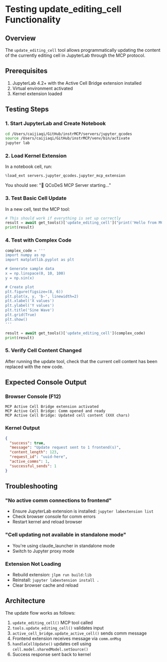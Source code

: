 # Testing update_editing_cell Functionality

## Overview
The `update_editing_cell` tool allows programmatically updating the content of the currently editing cell in JupyterLab through the MCP protocol.

## Prerequisites
1. JupyterLab 4.2+ with the Active Cell Bridge extension installed
2. Virtual environment activated
3. Kernel extension loaded

## Testing Steps

### 1. Start JupyterLab and Create Notebook
```bash
cd /Users/caijiaqi/GitHub/instrMCP/servers/jupyter_qcodes
source /Users/caijiaqi/GitHub/instrMCP/venv/bin/activate
jupyter lab
```

### 2. Load Kernel Extension
In a notebook cell, run:
```python
%load_ext servers.jupyter_qcodes.jupyter_mcp_extension
```

You should see: "🚀 QCoDeS MCP Server starting..."

### 3. Test Basic Cell Update
In a new cell, test the MCP tool:
```python
# This should work if everything is set up correctly
result = await get_tools()['update_editing_cell']("print('Hello from MCP!')")
print(result)
```

### 4. Test with Complex Code
```python
complex_code = '''
import numpy as np
import matplotlib.pyplot as plt

# Generate sample data
x = np.linspace(0, 10, 100)
y = np.sin(x)

# Create plot
plt.figure(figsize=(8, 6))
plt.plot(x, y, 'b-', linewidth=2)
plt.xlabel('X values')
plt.ylabel('Y values')
plt.title('Sine Wave')
plt.grid(True)
plt.show()
'''

result = await get_tools()['update_editing_cell'](complex_code)
print(result)
```

### 5. Verify Cell Content Changed
After running the update tool, check that the current cell content has been replaced with the new code.

## Expected Console Output

### Browser Console (F12)
```
MCP Active Cell Bridge extension activated
MCP Active Cell Bridge: Comm opened and ready
MCP Active Cell Bridge: Updated cell content (XXX chars)
```

### Kernel Output
```json
{
  "success": true,
  "message": "Update request sent to 1 frontend(s)",
  "content_length": 123,
  "request_id": "uuid-here",
  "active_comms": 1,
  "successful_sends": 1
}
```

## Troubleshooting

### "No active comm connections to frontend"
- Ensure JupyterLab extension is installed: `jupyter labextension list`
- Check browser console for comm errors
- Restart kernel and reload browser

### "Cell updating not available in standalone mode"
- You're using claude_launcher in standalone mode
- Switch to Jupyter proxy mode

### Extension Not Loading
- Rebuild extension: `jlpm run build:lib`
- Reinstall: `jupyter labextension install .`
- Clear browser cache and reload

## Architecture

The update flow works as follows:
1. `update_editing_cell()` MCP tool called
2. `tools.update_editing_cell()` validates input
3. `active_cell_bridge.update_active_cell()` sends comm message
4. Frontend extension receives message via `comm.onMsg`
5. `handleCellUpdate()` updates cell using `cell.model.sharedModel.setSource()`
6. Success response sent back to kernel